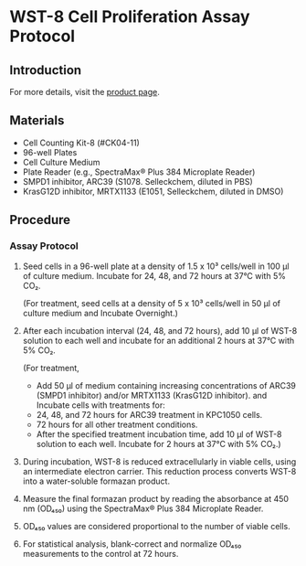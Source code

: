 # WST-8 Cell Proliferation Assay Protocol

## Introduction
For more details, visit the [product page](https://www.dojindo.com/EUROPE/products/CK04/).

## Materials
- Cell Counting Kit-8 (#CK04-11)
- 96-well Plates
- Cell Culture Medium
- Plate Reader (e.g., SpectraMax® Plus 384 Microplate Reader)
- SMPD1 inhibitor, ARC39 (S1078. Selleckchem, diluted in PBS)
- KrasG12D inhibitor, MRTX1133 (E1051, Selleckchem, diluted in DMSO)

## Procedure

### Assay Protocol

1. Seed cells in a 96-well plate at a density of 1.5 x 10³ cells/well in 100 μl of culture medium. Incubate for 24, 48, and 72 hours at 37°C with 5% CO₂.
 
    (For treatment, seed cells at a density of 5 x 10³ cells/well in 50 μl of culture medium and Incubate Overnight.)

2. After each incubation interval (24, 48, and 72 hours), add 10 μl of WST-8 solution to each well and incubate for an additional 2 hours at 37°C with 5% CO₂.
  
    (For treatment,
   - Add 50 µl of medium containing increasing concentrations of ARC39 (SMPD1 inhibitor) and/or MRTX1133 (KrasG12D inhibitor).
    and Incubate cells with treatments for:
   - 24, 48, and 72 hours for ARC39 treatment in KPC1050 cells.
   - 72 hours for all other treatment conditions.
   - After the specified treatment incubation time, add 10 µl of WST-8 solution to each well. Incubate for 2 hours at 37°C with 5% CO₂.)

3. During incubation, WST-8 is reduced extracellularly in viable cells, using an intermediate electron carrier. This reduction process converts WST-8 into a water-soluble formazan product.

4. Measure the final formazan product by reading the absorbance at 450 nm (OD₄₅₀) using the SpectraMax® Plus 384 Microplate Reader.

5. OD₄₅₀ values are considered proportional to the number of viable cells.

6. For statistical analysis, blank-correct and normalize OD₄₅₀ measurements to the control at 72 hours.

